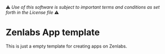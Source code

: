 :warning: *Use of this software is subject to important terms and conditions as set forth in the License file* :warning:

Zenlabs App template
==========

This is just a empty template for creating apps on Zenlabs.
